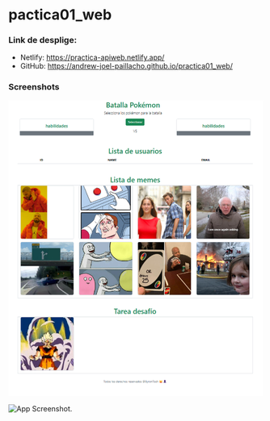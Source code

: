 ﻿# pactica01_web
### Link de desplige:
  - Netlify: https://practica-apiweb.netlify.app/
  - GitHub: https://andrew-joel-paillacho.github.io/practica01_web/

### Screenshots
![App Screenshot](https://github.com/Andrew-Joel-Paillacho/practica01_web/blob/main/Captura%20de%20pantalla%202025-10-05%20194347.png)

![App Screenshot](https://practica-apiweb.netlify.app/).

